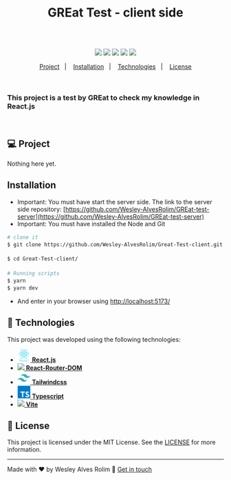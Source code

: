 <h1 align="center">
  <strong>GREat Test - client side</strong>
</h1>

<br>

<p align="center">
  <br>
  <img src="https://img.shields.io/github/languages/top/Wesley-AlvesRolim/Great-Test-client">
  <img src="https://img.shields.io/github/issues/Wesley-AlvesRolim/Great-Test-client">
  <img src="https://img.shields.io/github/forks/Wesley-AlvesRolim/Great-Test-client">
  <img src="https://img.shields.io/github/stars/Wesley-AlvesRolim/Great-Test-client">
  <img src="https://img.shields.io/github/license/Wesley-AlvesRolim/Great-Test-client">
</p>

<p align="center">
  <a href="#-project">Project</a>&nbsp;&nbsp;&nbsp;|&nbsp;&nbsp;&nbsp;
  <a href="#installation">Installation</a>&nbsp;&nbsp;&nbsp;|&nbsp;&nbsp;&nbsp;
  <a href="#rocket-technologies">Technologies</a>&nbsp;&nbsp;&nbsp;|&nbsp;&nbsp;&nbsp;
  <a href="#memo-license">License</a>
</p>

<br>

### This project is a test by GREat to check my knowledge in React.js

<br>

## 💻 Project

<p>Nothing here yet.</p>


## Installation

- Important: You must have start the server side. The link to the server side repository: [https://github.com/Wesley-AlvesRolim/GREat-test-server](https://github.com/Wesley-AlvesRolim/GREat-test-server)
- Important: You must have installed the Node and Git

```bash
# clone it
$ git clone https://github.com/Wesley-AlvesRolim/Great-Test-client.git

$ cd Great-Test-client/

# Running scripts
$ yarn
$ yarn dev
```

- And enter in your browser using [http://localhost:5173/](http://localhost:5173/)

## :rocket: Technologies

This project was developed using the following technologies:

- [<img height="30" src="https://raw.githubusercontent.com/devicons/devicon/master/icons/react/react-original-wordmark.svg"> **React.js**](https://reactjs.org/)
- [<img height="30" src="https://reactrouter.com/favicon.ico">  **React-Router-DOM**](https://reactrouter.com/en/main)
- [<img height="30" src="https://raw.githubusercontent.com/devicons/devicon/master/icons/tailwindcss/tailwindcss-plain.svg"> **Tailwindcss**](https://tailwindcss.com/)
- [<img height="30" src="https://raw.githubusercontent.com/devicons/devicon/master/icons/typescript/typescript-original.svg"> **Typescript**](https://www.typescriptlang.org/)
- [<img height="30" src="https://vitejs.dev/logo.svg">  **Vite**](https://vitejs.dev/)

## :memo: License

This project is licensed under the MIT License. See the [LICENSE](https://opensource.org/licenses/MIT) for more information.

---

Made with ♥ by Wesley Alves Rolim :wave: [Get in touch](https://www.linkedin.com/in/wesley-alves-rolim/)
